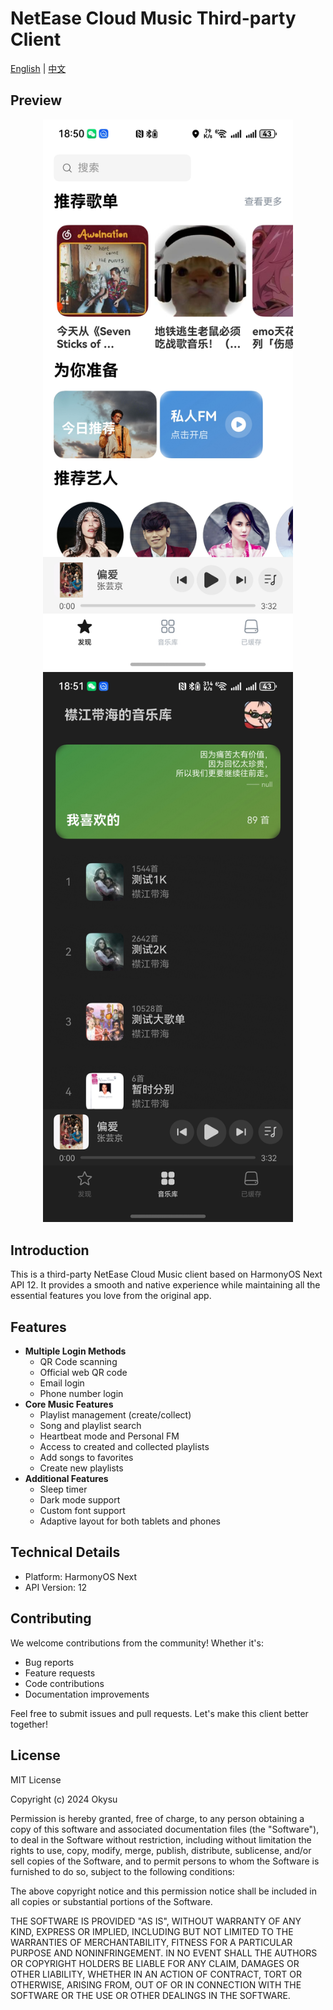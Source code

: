 # NetEase Cloud Music Third-party Client

[English](README_en.md) | [中文](README.md)

## Preview

<div align="center">
    <img src="img/screenshot_20241124_185054.jpg" alt="Preview 1" width="400"/>
    <img src="img/screenshot_20241124_185106.jpg" alt="Preview 2" width="400"/>
</div>

## Introduction
This is a third-party NetEase Cloud Music client based on HarmonyOS Next API 12. It provides a smooth and native experience while maintaining all the essential features you love from the original app.

## Features
- **Multiple Login Methods**
  - QR Code scanning
  - Official web QR code
  - Email login
  - Phone number login
- **Core Music Features**
  - Playlist management (create/collect)
  - Song and playlist search
  - Heartbeat mode and Personal FM
  - Access to created and collected playlists
  - Add songs to favorites
  - Create new playlists
- **Additional Features**
  - Sleep timer
  - Dark mode support
  - Custom font support
  - Adaptive layout for both tablets and phones

## Technical Details
- Platform: HarmonyOS Next
- API Version: 12

## Contributing
We welcome contributions from the community! Whether it's:
- Bug reports
- Feature requests
- Code contributions
- Documentation improvements

Feel free to submit issues and pull requests. Let's make this client better together!

## License
MIT License

Copyright (c) 2024 Okysu

Permission is hereby granted, free of charge, to any person obtaining a copy
of this software and associated documentation files (the "Software"), to deal
in the Software without restriction, including without limitation the rights
to use, copy, modify, merge, publish, distribute, sublicense, and/or sell
copies of the Software, and to permit persons to whom the Software is
furnished to do so, subject to the following conditions:

The above copyright notice and this permission notice shall be included in all
copies or substantial portions of the Software.

THE SOFTWARE IS PROVIDED "AS IS", WITHOUT WARRANTY OF ANY KIND, EXPRESS OR
IMPLIED, INCLUDING BUT NOT LIMITED TO THE WARRANTIES OF MERCHANTABILITY,
FITNESS FOR A PARTICULAR PURPOSE AND NONINFRINGEMENT. IN NO EVENT SHALL THE
AUTHORS OR COPYRIGHT HOLDERS BE LIABLE FOR ANY CLAIM, DAMAGES OR OTHER
LIABILITY, WHETHER IN AN ACTION OF CONTRACT, TORT OR OTHERWISE, ARISING FROM,
OUT OF OR IN CONNECTION WITH THE SOFTWARE OR THE USE OR OTHER DEALINGS IN THE
SOFTWARE.